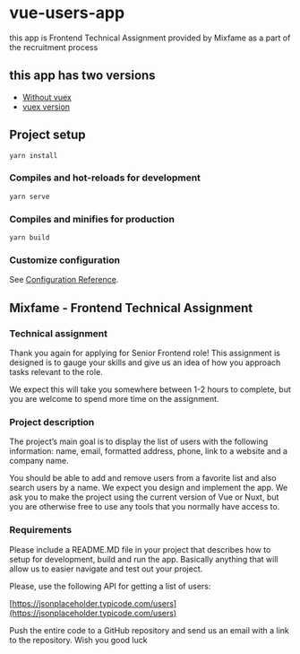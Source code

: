 # vue-users-app
this app is Frontend Technical Assignment provided by Mixfame
as a part of the recruitment process 
## this app has two versions
- [Without vuex](https://github.com/beshoyrmansour/vue-users-app/tree/without-vuex)
- [vuex version](https://github.com/beshoyrmansour/vue-users-app/tree/vuex-version)


## Project setup
```
yarn install
```

### Compiles and hot-reloads for development
```
yarn serve
```

### Compiles and minifies for production
```
yarn build
```

### Customize configuration
See [Configuration Reference](https://cli.vuejs.org/config/).

## Mixfame - Frontend Technical Assignment

### Technical assignment
Thank you again for applying for Senior Frontend role! This assignment is designed is 
to gauge your skills and give us an idea of how you approach tasks relevant to the 
role.

 

We expect this will take you somewhere between 1-2 hours to complete, but you are 
welcome to spend more time on the assignment. 

### Project description

The project’s main goal is to display the list of users with the following information: 
name, email, formatted address, phone, link to a website and a company name.


You should be able to add and remove users from a favorite list and also search users 
by a name. We expect you design and implement the app.
We ask you to make the project using the current version of Vue or Nuxt, but you 
are otherwise free to use any tools that you normally have access to. 

 ### Requirements

Please include a README.MD file in your project that describes how to setup for 
development, build and run the app. Basically anything that will allow us to easier 
navigate and test out your project. 

 

Please, use the following API for getting a list of users:

[https://jsonplaceholder.typicode.com/users](https://jsonplaceholder.typicode.com/users)
 

Push the entire code to a GitHub repository and send us an email with a link to the 
repository. Wish you good luck